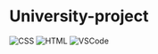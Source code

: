 # University-project
![CSS](https://img.shields.io/badge/CSS3-EBBD37?style=for-the-badge&logo=css3&logoColor=white)
![HTML](https://img.shields.io/badge/HTML5-65E765?style=for-the-badge&logo=html5&logoColor=white)
![VSCode](https://img.shields.io/badge/Visual_Studio_Code-65A5E7?style=for-the-badge&logo=visual%20studio%20code&logoColor=white)
